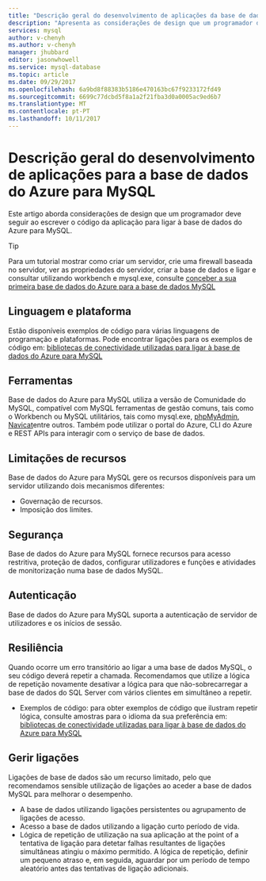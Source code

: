 ```yaml
---
title: "Descrição geral do desenvolvimento de aplicações da base de dados para a base de dados do Azure para MySQL | Microsoft Docs"
description: "Apresenta as considerações de design que um programador deve seguir ao escrever o código da aplicação para ligar à base de dados do Azure para MySQL"
services: mysql
author: v-chenyh
ms.author: v-chenyh
manager: jhubbard
editor: jasonwhowell
ms.service: mysql-database
ms.topic: article
ms.date: 09/29/2017
ms.openlocfilehash: 6a9bd8f88383b5186e470163bc67f9233172fd49
ms.sourcegitcommit: 6699c77dcbd5f8a1a2f21fba3d0a0005ac9ed6b7
ms.translationtype: MT
ms.contentlocale: pt-PT
ms.lasthandoff: 10/11/2017
---
```

# <a name="application-development-overview-for-azure-database-for-mysql"></a>Descrição geral do desenvolvimento de aplicações para a base de dados do Azure para MySQL 
Este artigo aborda considerações de design que um programador deve seguir ao escrever o código da aplicação para ligar à base de dados do Azure para MySQL. 

> [!TIP]
> Para um tutorial mostrar como criar um servidor, crie uma firewall baseada no servidor, ver as propriedades do servidor, criar a base de dados e ligar e consultar utilizando workbench e mysql.exe, consulte [conceber a sua primeira base de dados do Azure para a base de dados MySQL](tutorial-design-database-using-portal.md)

## <a name="language-and-platform"></a>Linguagem e plataforma
Estão disponíveis exemplos de código para várias linguagens de programação e plataformas. Pode encontrar ligações para os exemplos de código em: [bibliotecas de conectividade utilizadas para ligar à base de dados do Azure para MySQL](concepts-connection-libraries.md)

## <a name="tools"></a>Ferramentas
Base de dados do Azure para MySQL utiliza a versão de Comunidade do MySQL, compatível com MySQL ferramentas de gestão comuns, tais como o Workbench ou MySQL utilitários, tais como mysql.exe, [phpMyAdmin](https://www.phpmyadmin.net/), [Navicat](https://www.navicat.com/products/navicat-for-mysql)entre outros. Também pode utilizar o portal do Azure, CLI do Azure e REST APIs para interagir com o serviço de base de dados.

## <a name="resource-limitations"></a>Limitações de recursos
Base de dados do Azure para MySQL gere os recursos disponíveis para um servidor utilizando dois mecanismos diferentes: 
- Governação de recursos.
- Imposição dos limites.

## <a name="security"></a>Segurança
Base de dados do Azure para MySQL fornece recursos para acesso restritiva, proteção de dados, configurar utilizadores e funções e atividades de monitorização numa base de dados MySQL.

## <a name="authentication"></a>Autenticação
Base de dados do Azure para MySQL suporta a autenticação de servidor de utilizadores e os inícios de sessão.

## <a name="resiliency"></a>Resiliência
Quando ocorre um erro transitório ao ligar a uma base de dados MySQL, o seu código deverá repetir a chamada. Recomendamos que utilize a lógica de repetição novamente desativar a lógica para que não-sobrecarregar a base de dados do SQL Server com vários clientes em simultâneo a repetir.

- Exemplos de código: para obter exemplos de código que ilustram repetir lógica, consulte amostras para o idioma da sua preferência em: [bibliotecas de conectividade utilizadas para ligar à base de dados do Azure para MySQL](concepts-connection-libraries.md)

## <a name="managing-connections"></a>Gerir ligações
Ligações de base de dados são um recurso limitado, pelo que recomendamos sensible utilização de ligações ao aceder a base de dados MySQL para melhorar o desempenho.
- A base de dados utilizando ligações persistentes ou agrupamento de ligações de acesso.
- Acesso a base de dados utilizando a ligação curto período de vida. 
- Lógica de repetição de utilização na sua aplicação at the point of a tentativa de ligação para detetar falhas resultantes de ligações simultâneas atingiu o máximo permitido. A lógica de repetição, definir um pequeno atraso e, em seguida, aguardar por um período de tempo aleatório antes das tentativas de ligação adicionais.